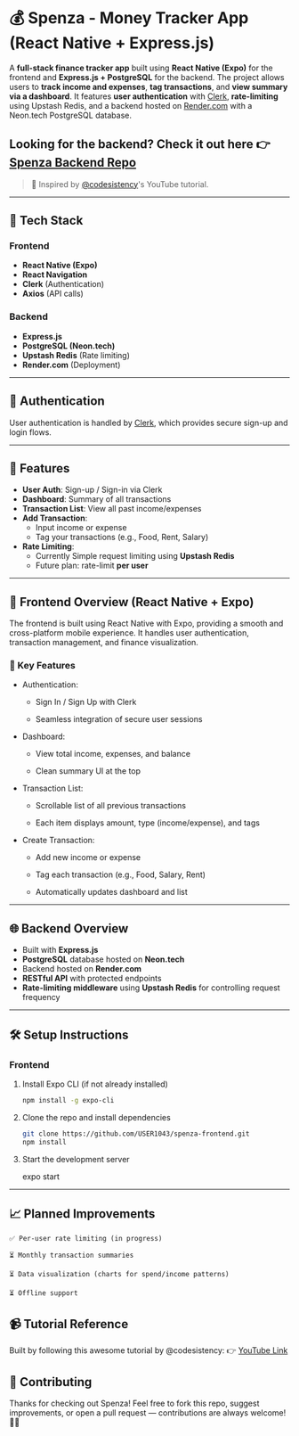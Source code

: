 # 💰 Spenza - Money Tracker App (React Native + Express.js)

A **full-stack finance tracker app** built using **React Native (Expo)** for the frontend and **Express.js + PostgreSQL** for the backend. The project allows users to **track income and expenses**, **tag transactions**, and **view summary via a dashboard**. It features **user authentication** with [Clerk](https://clerk.dev), **rate-limiting** using Upstash Redis, and a backend hosted on [Render.com](https://render.com) with a Neon.tech PostgreSQL database.

## Looking for the backend? Check it out here 👉 [Spenza Backend Repo](https://github.com/USER1043/spenza-api.git)

> 🔗 Inspired by [@codesistency](https://youtu.be/vk13GJi4Vd0?si=5Io6q3vR2CfVpuH6)'s YouTube tutorial.

---

## 🧰 Tech Stack

### Frontend
- **React Native (Expo)**
- **React Navigation**
- **Clerk** (Authentication)
- **Axios** (API calls)

### Backend
- **Express.js**
- **PostgreSQL (Neon.tech)**
- **Upstash Redis** (Rate limiting)
- **Render.com** (Deployment)

---

## 🔐 Authentication

User authentication is handled by [Clerk](https://clerk.dev), which provides secure sign-up and login flows.

---

## 🚀 Features

- **User Auth**: Sign-up / Sign-in via Clerk
- **Dashboard**: Summary of all transactions
- **Transaction List**: View all past income/expenses
- **Add Transaction**:
  - Input income or expense
  - Tag your transactions (e.g., Food, Rent, Salary)
- **Rate Limiting**:
  - Currently Simple request limiting using **Upstash Redis**
  - Future plan: rate-limit **per user**

---

## 🎯 Frontend Overview (React Native + Expo)

The frontend is built using React Native with Expo, providing a smooth and cross-platform mobile experience. It handles user authentication, transaction management, and finance visualization.
### 🔧 Key Features

   - Authentication:

      - Sign In / Sign Up with Clerk

      - Seamless integration of secure user sessions

   - Dashboard:

      - View total income, expenses, and balance

      - Clean summary UI at the top

   - Transaction List:

      - Scrollable list of all previous transactions

      - Each item displays amount, type (income/expense), and tags

   - Create Transaction:

      - Add new income or expense

      - Tag each transaction (e.g., Food, Salary, Rent)

      - Automatically updates dashboard and list

---

## 🌐 Backend Overview

- Built with **Express.js**
- **PostgreSQL** database hosted on **Neon.tech**
- Backend hosted on **Render.com**
- **RESTful API** with protected endpoints
- **Rate-limiting middleware** using **Upstash Redis** for controlling request frequency

---

## 🛠 Setup Instructions

### Frontend

1. Install Expo CLI (if not already installed)
   ```bash
   npm install -g expo-cli
   ```
2. Clone the repo and install dependencies

   ```bash
   git clone https://github.com/USER1043/spenza-frontend.git
   npm install
   ```
3. Start the development server

    expo start

---

## 📈 Planned Improvements

    ✅ Per-user rate limiting (in progress)

    ⏳ Monthly transaction summaries

    ⏳ Data visualization (charts for spend/income patterns)

    ⏳ Offline support

## 📹 Tutorial Reference

Built by following this awesome tutorial by @codesistency:
👉 [YouTube Link](https://youtu.be/vk13GJi4Vd0?si=5Io6q3vR2CfVpuH6)

## 🤝 Contributing

Thanks for checking out Spenza!
Feel free to fork this repo, suggest improvements, or open a pull request — contributions are always welcome! 💸🚀
